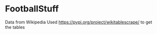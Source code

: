 # FootballStuff

Data from Wikipedia
Used https://pypi.org/project/wikitablescrape/ to get the tables
